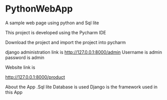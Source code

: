 # PythonWebApp
A sample web page using python and Sql lite

This project is developed using the Pycharm IDE

Download the project and import the project into pycharm

django administration link is
http://127.0.0.1:8000/admin
Username is admin
password is admin

Website link is 

http://127.0.0.1:8000/product


About the App
.Sql lite Database is used
Django is the framework used in this App






